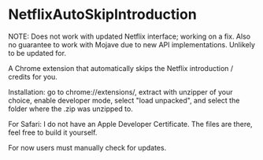 # NetflixAutoSkipIntroduction
NOTE: Does not work with updated Netflix interface; working on a fix. Also no guarantee to work with Mojave due to new API implementations. Unlikely to be updated for.

A Chrome extension that automatically skips the Netflix introduction / credits for you.


Installation:
go to chrome://extensions/, extract with unzipper of your choice, enable developer mode, select "load unpacked", and select the folder where the .zip was unzipped to.

For Safari:
I do not have an Apple Developer Certificate. The files are there, feel free to build it yourself.

For now users must manually check for updates.
